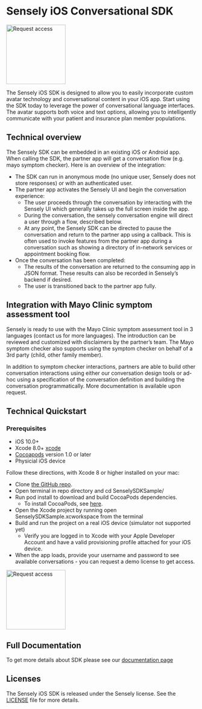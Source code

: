# Sensely iOS Conversational SDK

<a href="https://tinyurl.com/senselysdk"><img src="https://cl.ly/ca1a088639e6/request-access-button.png" alt="Request access" width="157"></a>

The Sensely iOS SDK is designed to allow you to easily incorporate custom avatar technology and conversational content in your iOS app. Start using the SDK today to leverage the power of conversational language interfaces. The avatar supports both voice and text options, allowing you to intelligently communicate with your patient and insurance plan member populations.

## Technical overview

The Sensely SDK can be embedded in an existing iOS or Android app. When calling the SDK, the partner app will get a conversation flow (e.g. mayo symptom checker). Here is an overview of the integration:

* The SDK can run in anonymous mode (no unique user, Sensely does not store responses) or with an authenticated user.
* The partner app activates the Sensely UI and begin the conversation experience:
    * The user proceeds through the conversation by interacting with the Sensely UI which generally takes up the full screen inside the app.
    * During the conversation, the sensely conversation engine will direct a user through a flow, described below.
    * At any point, the Sensely SDK can be directed to pause the conversation and return to the partner app using a callback. This is often used to invoke features from the partner app during a conversation such as showing a directory of in-network services or appointment booking flow. 
* Once the conversation has been completed:
    * The results of the conversation are returned to the consuming app in JSON format. These results can also be recorded in Sensely’s backend if desired.
    * The user is transitioned back to the partner app fully.

## Integration with Mayo Clinic symptom assessment tool

Sensely is ready to use with the Mayo Clinic symptom assessment tool in 3 languages (contact us for more languages). The introduction can be reviewed and customized with disclaimers by the partner’s team. The Mayo symptom checker also supports using the symptom checker on behalf of a 3rd party (child, other family member).

In addition to symptom checker interactions, partners are able to build other conversation interactions using either our conversation design tools or ad-hoc using a specification of the conversation definition and building the conversation programmatically. More documentation is available upon request. 

## Technical Quickstart

### Prerequisites
- iOS 10.0+
- Xcode 8.0+ [xcode]
- [Cocoapods][cocoapods] version 1.0 or later
- Physicial iOS device

Follow these directions, with Xcode 8 or higher installed on your mac:
* Clone [the GitHub repo](https://github.com/Sensely/SDK-iOS).
* Open terminal in repo directory and cd SenselySDKSample/
* Run pod install to download and build CocoaPods dependencies.
    * To install CocoaPods, see [here](https://cocoapods.org/#install).
* Open the Xcode project by running open SenselySDKSample.xcworkspace from the terminal
* Build and run the project on a real iOS device (simulator not supported yet)
    * Verify you are logged in to Xcode with your Apple Developer Account and have a valid provisioning profile attached for your iOS device.
* When the app loads, provide your username and password to see available conversations - you can request a demo license to get access.

<a href="https://tinyurl.com/senselysdk"><img src="https://cl.ly/ca1a088639e6/request-access-button.png" alt="Request access" width="157"></a>

## Full Documentation

  To get more details about SDK please see our [documentation page]

## Licenses

The Sensely iOS SDK is released under the Sensely license. See the [LICENSE] file for more details.

[LICENSE]: https://github.com/Sensely/SDK-iOS/blob/master/LICENSE
[cocoapods]: https://cocoapods.org/
[xcode]: https://developer.apple.com/xcode/
[documentation page]: https://sensely.github.io/SDK-iOS/
